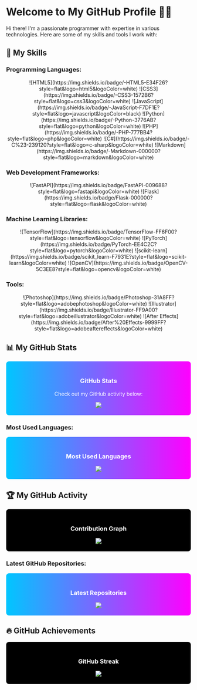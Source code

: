 # Welcome to My GitHub Profile 👨‍💻

Hi there! I'm a passionate programmer with expertise in various technologies. Here are some of my skills and tools I work with:

## 🚀 My Skills

### Programming Languages:
<p align="center">
  ![HTML5](https://img.shields.io/badge/-HTML5-E34F26?style=flat&logo=html5&logoColor=white)
  ![CSS3](https://img.shields.io/badge/-CSS3-1572B6?style=flat&logo=css3&logoColor=white)
  ![JavaScript](https://img.shields.io/badge/-JavaScript-F7DF1E?style=flat&logo=javascript&logoColor=black)
  ![Python](https://img.shields.io/badge/-Python-3776AB?style=flat&logo=python&logoColor=white)
  ![PHP](https://img.shields.io/badge/-PHP-777BB4?style=flat&logo=php&logoColor=white)
  ![C#](https://img.shields.io/badge/-C%23-239120?style=flat&logo=c-sharp&logoColor=white)
  ![Markdown](https://img.shields.io/badge/-Markdown-000000?style=flat&logo=markdown&logoColor=white)
</p>

### Web Development Frameworks:
<p align="center">
  ![FastAPI](https://img.shields.io/badge/FastAPI-009688?style=flat&logo=fastapi&logoColor=white)
  ![Flask](https://img.shields.io/badge/Flask-000000?style=flat&logo=flask&logoColor=white)
</p>

### Machine Learning Libraries:
<p align="center">
  ![TensorFlow](https://img.shields.io/badge/TensorFlow-FF6F00?style=flat&logo=tensorflow&logoColor=white)
  ![PyTorch](https://img.shields.io/badge/PyTorch-EE4C2C?style=flat&logo=pytorch&logoColor=white)
  ![scikit-learn](https://img.shields.io/badge/scikit_learn-F7931E?style=flat&logo=scikit-learn&logoColor=white)
  ![OpenCV](https://img.shields.io/badge/OpenCV-5C3EE8?style=flat&logo=opencv&logoColor=white)
</p>

### Tools:
<p align="center">
  ![Photoshop](https://img.shields.io/badge/Photoshop-31A8FF?style=flat&logo=adobephotoshop&logoColor=white)
  ![Illustrator](https://img.shields.io/badge/Illustrator-FF9A00?style=flat&logo=adobeillustrator&logoColor=white)
  ![After Effects](https://img.shields.io/badge/After%20Effects-9999FF?style=flat&logo=adobeaftereffects&logoColor=white)
</p>

## 📊 My GitHub Stats

<div style="background: linear-gradient(to right, #00c6ff, #ff00ff); color: white; padding: 20px; border-radius: 8px; text-align: center;">
  <h3>GitHub Stats</h3>
  <p>Check out my GitHub activity below:</p>
  <img src="https://github-readme-stats.vercel.app/api?username=yourusername&show_icons=true&hide_title=true&hide=prs&count_private=true&theme=dark" />
</div>

### Most Used Languages:

<div style="background: linear-gradient(to right, #00c6ff, #ff00ff); color: white; padding: 20px; border-radius: 8px; text-align: center;">
  <h3>Most Used Languages</h3>
  <img src="https://github-readme-stats.vercel.app/api/top-langs/?username=yourusername&layout=compact&theme=dark" />
</div>

## 🏆 My GitHub Activity

<div style="background-color: black; color: white; padding: 20px; border-radius: 8px; text-align: center;">
  <h3>Contribution Graph</h3>
  <img src="https://activity-graph.herokuapp.com/graph?username=yourusername&theme=github" />
</div>

### Latest GitHub Repositories:

<div style="background: linear-gradient(to right, #00c6ff, #ff00ff); color: white; padding: 20px; border-radius: 8px; text-align: center;">
  <h3>Latest Repositories</h3>
  <a href="https://github.com/yourusername/repo-name">
    <img src="https://github-readme-stats.vercel.app/api/pin/?username=yourusername&repo=repo-name" />
  </a>
</div>

## 🔥 GitHub Achievements

<div style="background-color: black; color: white; padding: 20px; border-radius: 8px; text-align: center;">
  <h3>GitHub Streak</h3>
  <img src="https://github-readme-streak-stats.herokuapp.com/?user=yourusername&theme=dark" />
</div>
